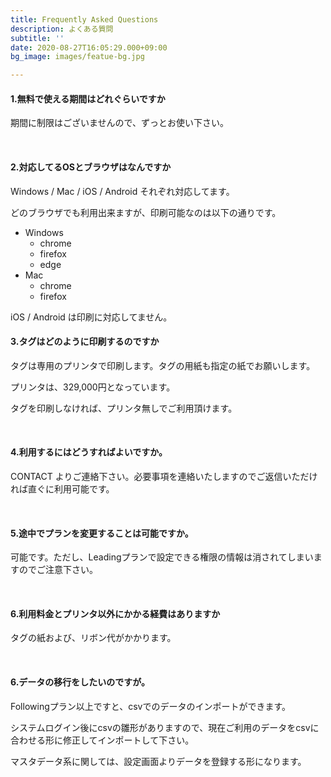 ```yaml
---
title: Frequently Asked Questions
description: よくある質問
subtitle: ''
date: 2020-08-27T16:05:29.000+09:00
bg_image: images/featue-bg.jpg

---
```

#### 1.無料で使える期間はどれぐらいですか

期間に制限はございませんので、ずっとお使い下さい。

<br>

#### 2.対応してるOSとブラウザはなんですか

Windows / Mac / iOS / Android それぞれ対応してます。

どのブラウザでも利用出来ますが、印刷可能なのは以下の通りです。

* Windows
  * chrome
  * firefox
  * edge
* Mac
  * chrome
  * firefox

iOS / Android は印刷に対応してません。

#### 3.タグはどのように印刷するのですか

タグは専用のプリンタで印刷します。タグの用紙も指定の紙でお願いします。

プリンタは、329,000円となっています。

タグを印刷しなければ、プリンタ無しでご利用頂けます。

<br>

#### 4.利用するにはどうすればよいですか。

CONTACT よりご連絡下さい。必要事項を連絡いたしますのでご返信いただければ直ぐに利用可能です。

<br>

#### 5.途中でプランを変更することは可能ですか。

可能です。ただし、Leadingプランで設定できる権限の情報は消されてしまいますのでご注意下さい。

<br>

#### 6.利用料金とプリンタ以外にかかる経費はありますか

タグの紙および、リボン代がかかります。

<br>

#### 6.データの移行をしたいのですが。

Followingプラン以上ですと、csvでのデータのインポートができます。

システムログイン後にcsvの雛形がありますので、現在ご利用のデータをcsvに合わせる形に修正してインポートして下さい。

マスタデータ系に関しては、設定画面よりデータを登録する形になります。